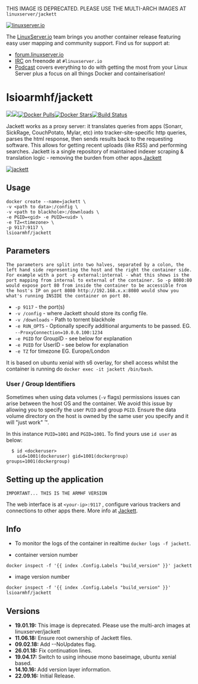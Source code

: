 [linuxserverurl]: https://linuxserver.io
[forumurl]: https://forum.linuxserver.io
[ircurl]: https://www.linuxserver.io/irc/
[podcasturl]: https://www.linuxserver.io/podcast/
[appurl]: https://github.com/Jackett/Jackett
[hub]: https://hub.docker.com/r/lsioarmhf/jackett/

THIS IMAGE IS DEPRECATED. PLEASE USE THE MULTI-ARCH IMAGES AT `linuxserver/jackett`

[![linuxserver.io](https://raw.githubusercontent.com/linuxserver/docker-templates/master/linuxserver.io/img/linuxserver_medium.png)][linuxserverurl]

The [LinuxServer.io][linuxserverurl] team brings you another container release featuring easy user mapping and community support. Find us for support at:
* [forum.linuxserver.io][forumurl]
* [IRC][ircurl] on freenode at `#linuxserver.io`
* [Podcast][podcasturl] covers everything to do with getting the most from your Linux Server plus a focus on all things Docker and containerisation!

# lsioarmhf/jackett
[![](https://images.microbadger.com/badges/version/lsioarmhf/jackett.svg)](https://microbadger.com/images/lsioarmhf/jackett "Get your own version badge on microbadger.com")[![](https://images.microbadger.com/badges/image/lsioarmhf/jackett.svg)](https://microbadger.com/images/lsioarmhf/jackett "Get your own image badge on microbadger.com")[![Docker Pulls](https://img.shields.io/docker/pulls/lsioarmhf/jackett.svg)][hub][![Docker Stars](https://img.shields.io/docker/stars/lsioarmhf/jackett.svg)][hub][![Build Status](https://ci.linuxserver.io/buildStatus/icon?job=Docker-Builders/armhf/armhf-jackett)](https://ci.linuxserver.io/job/Docker-Builders/job/armhf/job/armhf-jackett/)

Jackett works as a proxy server: it translates queries from apps (Sonarr, SickRage, CouchPotato, Mylar, etc) into tracker-site-specific http queries, parses the html response, then sends results back to the requesting software. This allows for getting recent uploads (like RSS) and performing searches. Jackett is a single repository of maintained indexer scraping & translation logic - removing the burden from other apps.[Jackett](https://github.com/Jackett/Jackett)

[![jackett](https://raw.githubusercontent.com/linuxserver/docker-templates/master/linuxserver.io/img/jackett-banner.png)][appurl]

## Usage

```
docker create --name=jackett \
-v <path to data>:/config \
-v <path to blackhole>:/downloads \
-e PGID=<gid> -e PUID=<uid> \
-e TZ=<timezone> \
-p 9117:9117 \
lsioarmhf/jackett
```

## Parameters

`The parameters are split into two halves, separated by a colon, the left hand side representing the host and the right the container side. 
For example with a port -p external:internal - what this shows is the port mapping from internal to external of the container.
So -p 8080:80 would expose port 80 from inside the container to be accessible from the host's IP on port 8080
http://192.168.x.x:8080 would show you what's running INSIDE the container on port 80.`


* `-p 9117` - the port(s)
* `-v /config` - where Jackett should store its config file.
* `-v /downloads` - Path to torrent blackhole
* `-e RUN_OPTS` - Optionally specify additional arguments to be passed. EG. `--ProxyConnection=10.0.0.100:1234`
* `-e PGID` for GroupID - see below for explanation
* `-e PUID` for UserID - see below for explanation
* `-e TZ` for timezone EG. Europe/London

It is based on ubuntu xenial with s6 overlay, for shell access whilst the container is running do `docker exec -it jackett /bin/bash`.

### User / Group Identifiers

Sometimes when using data volumes (`-v` flags) permissions issues can arise between the host OS and the container. We avoid this issue by allowing you to specify the user `PUID` and group `PGID`. Ensure the data volume directory on the host is owned by the same user you specify and it will "just work" ™.

In this instance `PUID=1001` and `PGID=1001`. To find yours use `id user` as below:

```
  $ id <dockeruser>
    uid=1001(dockeruser) gid=1001(dockergroup) groups=1001(dockergroup)
```

## Setting up the application
`IMPORTANT... THIS IS THE ARMHF VERSION`

The web interface is at `<your-ip>:9117` , configure various trackers and connections to other apps there.
More info at [Jackett](https://github.com/Jackett/Jackett).


## Info

* To monitor the logs of the container in realtime `docker logs -f jackett`.

* container version number 

`docker inspect -f '{{ index .Config.Labels "build_version" }}' jackett`

* image version number

`docker inspect -f '{{ index .Config.Labels "build_version" }}' lsioarmhf/jackett`

## Versions

+ **19.01.19:** This image is deprecated. Please use the multi-arch images at linuxserver/jackett
+ **11.06.18:** Ensure root ownership of Jackett files.
+ **09.02.18:** Add --NoUpdates flag.
+ **26.01.18:** Fix continuation lines.
+ **19.04.17:** Switch to using inhouse mono baseimage, ubuntu xenial based.
+ **14.10.16:** Add version layer information.
+ **22.09.16:** Initial Release.
